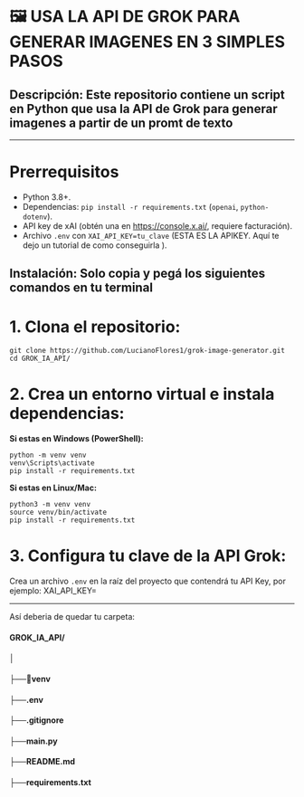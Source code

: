 # 🖼️ **USA LA API DE GROK PARA GENERAR IMAGENES EN 3 SIMPLES PASOS**

## Descripción: Este repositorio contiene un script en Python que usa la API de Grok para generar imagenes a partir de un promt de texto

---

# Prerrequisitos
- Python 3.8+.
- Dependencias: `pip install -r requirements.txt` (`openai`, `python-dotenv`).
- API key de xAI (obtén una en https://console.x.ai/, requiere facturación).
- Archivo `.env` con `XAI_API_KEY=tu_clave` (ESTA ES LA APIKEY. Aquí te dejo un tutorial de como conseguirla ).

## Instalación: Solo copia y pegá los siguientes comandos en tu terminal
# 1. Clona el repositorio:
```
git clone https://github.com/LucianoFlores1/grok-image-generator.git
cd GROK_IA_API/
```

# 2. Crea un entorno virtual e instala dependencias:

**Si estas en Windows (PowerShell):**
```
python -m venv venv
venv\Scripts\activate
pip install -r requirements.txt
```

**Si estas en Linux/Mac:**
```
python3 -m venv venv
source venv/bin/activate
pip install -r requirements.txt
```

# 3. Configura tu clave de la API Grok:
Crea un archivo `.env` en la raíz del proyecto que contendrá tu API Key, por ejemplo: XAI_API_KEY=

---

Así deberia de quedar tu carpeta:
#### GROK_IA_API/
#### │
#### ├──📁venv
#### ├──.env
#### ├──.gitignore
#### ├──main.py
#### ├──README.md
#### ├──requirements.txt






